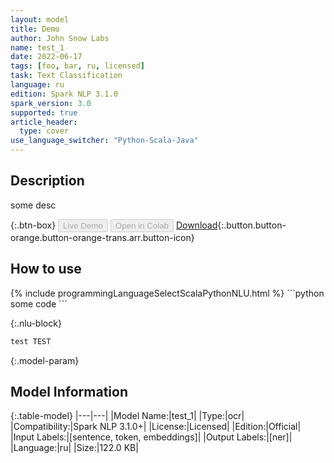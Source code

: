 ```yaml
---
layout: model
title: Demo
author: John Snow Labs
name: test_1
date: 2022-06-17
tags: [foo, bar, ru, licensed]
task: Text Classification
language: ru
edition: Spark NLP 3.1.0
spark_version: 3.0
supported: true
article_header:
  type: cover
use_language_switcher: "Python-Scala-Java"
---
```


## Description

some desc

{:.btn-box}
<button class="button button-orange" disabled>Live Demo</button>
<button class="button button-orange" disabled>Open in Colab</button>
[Download](https://s3.amazonaws.com/models-hub-auxdata/clinical/ocr/test_1_ru_3.1.0_3.0_1655470005668.zip){:.button.button-orange.button-orange-trans.arr.button-icon}

## How to use



<div class="tabs-box" markdown="1">
{% include programmingLanguageSelectScalaPythonNLU.html %}
```python
some code
```


{:.nlu-block}
```python
test TEST
```
</div>

{:.model-param}
## Model Information

{:.table-model}
|---|---|
|Model Name:|test_1|
|Type:|ocr|
|Compatibility:|Spark NLP 3.1.0+|
|License:|Licensed|
|Edition:|Official|
|Input Labels:|[sentence, token, embeddings]|
|Output Labels:|[ner]|
|Language:|ru|
|Size:|122.0 KB|